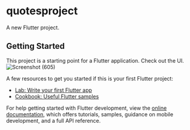 # quotesproject

A new Flutter project.

## Getting Started

This project is a starting point for a Flutter application.
Check out the UI.
![Screenshot (605)](https://user-images.githubusercontent.com/81528176/169700770-9b687c35-e5ba-498a-8aa4-1fcb00784c81.png)


A few resources to get you started if this is your first Flutter project:

- [Lab: Write your first Flutter app](https://docs.flutter.dev/get-started/codelab)
- [Cookbook: Useful Flutter samples](https://docs.flutter.dev/cookbook)

For help getting started with Flutter development, view the
[online documentation](https://docs.flutter.dev/), which offers tutorials,
samples, guidance on mobile development, and a full API reference.
